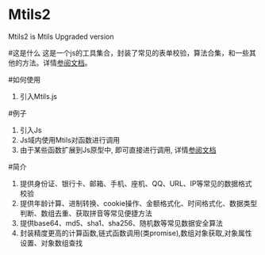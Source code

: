 # Mtils2
Mtils2 is Mtils Upgraded version


#这是什么
这是一个js的工具集合，封装了常见的表单校验，算法合集，和一些其他的方法。详情[参阅文档](https://misterchangray.github.io/Mtils2/)。


#如何使用
1. 引入Mtils.js

#例子
1. 引入Js
2. Js域内使用Mtils对函数进行调用
3. 由于某些函数扩展到Js原型中, 即可直接进行调用, 详情[参阅文档](https://misterchangray.github.io/Mtils2/)

#简介
1. 提供身份证、银行卡、邮箱、手机、座机、QQ、URL、IP等常见的数据格式校验
2. 提供年龄计算、进制转换、cookie操作、金额格式化、时间格式化、数据类型判断、数组去重、获取拼音等常见便捷方法
3. 提供base64、md5、sha1、sha256、随机数等常见数据安全算法
4. 封装精度更高的计算函数,链式函数调用(类promise),数组对象获取,对象属性设置、对象数组查找
